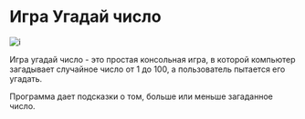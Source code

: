 # Игра Угадай число

![i](C:\Users\30657\Downloads\i.webp) 

Игра угадай число - это простая консольная игра, в которой компьютер загадывает случайное число от 1 до 100, а пользователь пытается его угадать.

Программа дает подсказки о том, больше или меньше загаданное число.